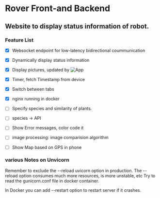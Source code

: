# Rover Front-and Backend

## Website to display status information of robot. 


### Feature List
- [x] Websocket endpoint for low-latency bidirectional coummunication
- [x] Dynamically display status information
- [X] Display pictures, updated by ![App](https://github.com/cyrillkuettel/ecstatic-pilot)
- [x] Timer, fetch Timestamp from device
- [X] Switch between tabs
- [x] nginx running in docker
- [ ] Specify species and similarity of plants.
- [ ] species -> API
- [ ] Show Error messages, color code it
- [ ] image processing: image comparision algorithm
- [ ] Show Map based on GPS in phone





### various Notes on Unvicorn
Remember to exclude the --reload uvicorn option in production. The --reload option consumes much more resources, is more unstable, etc
Try to read the gunicorn.conf file in docker container. 

In Docker you can add --restart option to restart server if it crashes.

